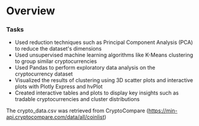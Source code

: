 # Overview

### Tasks
- Used reduction techniques such as Principal Component Analysis (PCA) to reduce the dataset's dimensions
- Used unsupervised machine learning algorithms like K-Means clustering to group similar cryptocurrencies
- Used Pandas to perform exploratory data analysis on the cryptocurrency dataset
- Visualized the results of clustering using 3D scatter plots and interactive plots with Plotly Express and hvPlot
- Created interactive tables and plots to display key insights such as tradable cryptocurrencies and cluster distributions

The crypto_data.csv was retrieved from CryptoCompare (https://min-api.cryptocompare.com/data/all/coinlist)